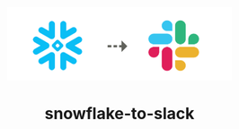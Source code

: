 <p align="center">
 <img src=".github/snowflake-to-slack.png" alt="dbt-pre-commit" width=400/>
 <h1 align="center">snowflake-to-slack</h1>
</p>